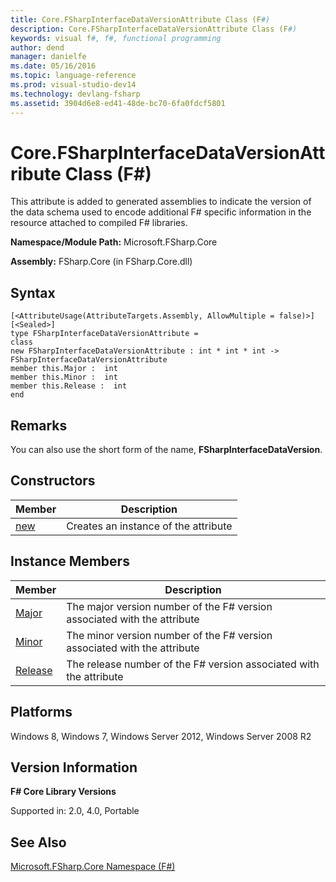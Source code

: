 ```yaml
---
title: Core.FSharpInterfaceDataVersionAttribute Class (F#)
description: Core.FSharpInterfaceDataVersionAttribute Class (F#)
keywords: visual f#, f#, functional programming
author: dend
manager: danielfe
ms.date: 05/16/2016
ms.topic: language-reference
ms.prod: visual-studio-dev14
ms.technology: devlang-fsharp
ms.assetid: 3904d6e8-ed41-48de-bc70-6fa0fdcf5801 
---
```


# Core.FSharpInterfaceDataVersionAttribute Class (F#)

This attribute is added to generated assemblies to indicate the version of the data schema used to encode additional F# specific information in the resource attached to compiled F# libraries.

**Namespace/Module Path:** Microsoft.FSharp.Core

**Assembly:** FSharp.Core (in FSharp.Core.dll)


## Syntax

```
[<AttributeUsage(AttributeTargets.Assembly, AllowMultiple = false)>]
[<Sealed>]
type FSharpInterfaceDataVersionAttribute =
class
new FSharpInterfaceDataVersionAttribute : int * int * int -> FSharpInterfaceDataVersionAttribute
member this.Major :  int
member this.Minor :  int
member this.Release :  int
end
```

## Remarks
You can also use the short form of the name, **FSharpInterfaceDataVersion**.


## Constructors


|Member|Description|
|------|-----------|
|[new](https://msdn.microsoft.com/library/2ea3742d-ef71-4db0-a8cc-ba682f582703)|Creates an instance of the attribute|

## Instance Members


|Member|Description|
|------|-----------|
|[Major](https://msdn.microsoft.com/library/e4412901-f87a-4374-a841-ecb8a9b18276)|The major version number of the F# version associated with the attribute|
|[Minor](https://msdn.microsoft.com/library/bd90b482-658f-400f-a920-71069ac37cca)|The minor version number of the F# version associated with the attribute|
|[Release](https://msdn.microsoft.com/library/0444826b-5338-482b-a04c-c72c0c5ac0fc)|The release number of the F# version associated with the attribute|

## Platforms
Windows 8, Windows 7, Windows Server 2012, Windows Server 2008 R2


## Version Information
**F# Core Library Versions**

Supported in: 2.0, 4.0, Portable




## See Also
[Microsoft.FSharp.Core Namespace &#40;F&#35;&#41;](Microsoft.FSharp.Core-Namespace-%5BFSharp%5D.md)


